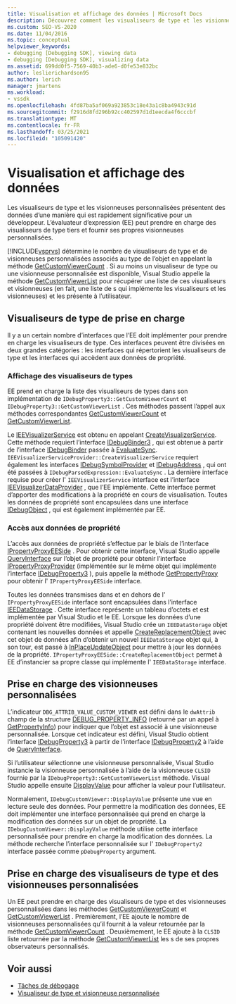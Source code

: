 ```yaml
---
title: Visualisation et affichage des données | Microsoft Docs
description: Découvrez comment les visualiseurs de type et les visionneuses personnalisées présentent des données à un développeur. L’évaluateur d’expression prend en charge les visualiseurs de types tiers.
ms.custom: SEO-VS-2020
ms.date: 11/04/2016
ms.topic: conceptual
helpviewer_keywords:
- debugging [Debugging SDK], viewing data
- debugging [Debugging SDK], visualizing data
ms.assetid: 699dd0f5-7569-40b3-ade6-d0fe53e832bc
author: leslierichardson95
ms.author: lerich
manager: jmartens
ms.workload:
- vssdk
ms.openlocfilehash: 4fd87ba5af069a923853c18e43a1c8ba4943c91d
ms.sourcegitcommit: f2916d8fd296b92cc402597d1d1eecda4f6cccbf
ms.translationtype: MT
ms.contentlocale: fr-FR
ms.lasthandoff: 03/25/2021
ms.locfileid: "105091420"
---
```

# <a name="visualizing-and-viewing-data"></a>Visualisation et affichage des données
Les visualiseurs de type et les visionneuses personnalisées présentent des données d’une manière qui est rapidement significative pour un développeur. L’évaluateur d’expression (EE) peut prendre en charge des visualiseurs de type tiers et fournir ses propres visionneuses personnalisées.

 [!INCLUDE[vsprvs](../../code-quality/includes/vsprvs_md.md)] détermine le nombre de visualiseurs de type et de visionneuses personnalisées associés au type de l’objet en appelant la méthode [GetCustomViewerCount](../../extensibility/debugger/reference/idebugproperty3-getcustomviewercount.md) . Si au moins un visualiseur de type ou une visionneuse personnalisée est disponible, Visual Studio appelle la méthode [GetCustomViewerList](../../extensibility/debugger/reference/idebugproperty3-getcustomviewerlist.md) pour récupérer une liste de ces visualiseurs et visionneuses (en fait, une liste de s qui implémente les visualiseurs et les visionneuses) et les présente à l’utilisateur.

## <a name="supporting-type-visualizers"></a>Visualiseurs de type de prise en charge
 Il y a un certain nombre d’interfaces que l’EE doit implémenter pour prendre en charge les visualiseurs de type. Ces interfaces peuvent être divisées en deux grandes catégories : les interfaces qui répertorient les visualiseurs de type et les interfaces qui accèdent aux données de propriété.

### <a name="listing-type-visualizers"></a>Affichage des visualiseurs de types
 EE prend en charge la liste des visualiseurs de types dans son implémentation de `IDebugProperty3::GetCustomViewerCount` et `IDebugProperty3::GetCustomViewerList` . Ces méthodes passent l’appel aux méthodes correspondantes [GetCustomViewerCount](../../extensibility/debugger/reference/ieevisualizerservice-getcustomviewercount.md) et [GetCustomViewerList](../../extensibility/debugger/reference/ieevisualizerservice-getcustomviewerlist.md).

 Le [IEEVisualizerService](../../extensibility/debugger/reference/ieevisualizerservice.md) est obtenu en appelant [CreateVisualizerService](../../extensibility/debugger/reference/ieevisualizerserviceprovider-createvisualizerservice.md). Cette méthode requiert l’interface [IDebugBinder3](../../extensibility/debugger/reference/idebugbinder3.md) , qui est obtenue à partir de l’interface [IDebugBinder](../../extensibility/debugger/reference/idebugbinder.md) passée à [EvaluateSync](../../extensibility/debugger/reference/idebugparsedexpression-evaluatesync.md). `IEEVisualizerServiceProvider::CreateVisualizerService` requiert également les interfaces [IDebugSymbolProvider](../../extensibility/debugger/reference/idebugsymbolprovider.md) et [IDebugAddress](../../extensibility/debugger/reference/idebugaddress.md) , qui ont été passées à `IDebugParsedExpression::EvaluateSync` . La dernière interface requise pour créer l' `IEEVisualizerService` interface est l’interface [IEEVisualizerDataProvider](../../extensibility/debugger/reference/ieevisualizerdataprovider.md) , que l’EE implémente. Cette interface permet d’apporter des modifications à la propriété en cours de visualisation. Toutes les données de propriété sont encapsulées dans une interface [IDebugObject](../../extensibility/debugger/reference/idebugobject.md) , qui est également implémentée par EE.

### <a name="accessing-property-data"></a>Accès aux données de propriété
 L’accès aux données de propriété s’effectue par le biais de l’interface [IPropertyProxyEESide](../../extensibility/debugger/reference/ipropertyproxyeeside.md) . Pour obtenir cette interface, Visual Studio appelle [QueryInterface](/cpp/atl/queryinterface) sur l’objet de propriété pour obtenir l’interface [IPropertyProxyProvider](../../extensibility/debugger/reference/ipropertyproxyprovider.md) (implémentée sur le même objet qui implémente l’interface [IDebugProperty3](../../extensibility/debugger/reference/idebugproperty3.md) ), puis appelle la méthode [GetPropertyProxy](../../extensibility/debugger/reference/ipropertyproxyprovider-getpropertyproxy.md) pour obtenir l' `IPropertyProxyEESide` interface.

 Toutes les données transmises dans et en dehors de l' `IPropertyProxyEESide` interface sont encapsulées dans l’interface [IEEDataStorage](../../extensibility/debugger/reference/ieedatastorage.md) . Cette interface représente un tableau d’octets et est implémentée par Visual Studio et le EE. Lorsque les données d’une propriété doivent être modifiées, Visual Studio crée un `IEEDataStorage` objet contenant les nouvelles données et appelle [CreateReplacementObject](../../extensibility/debugger/reference/ipropertyproxyeeside-createreplacementobject.md) avec cet objet de données afin d’obtenir un nouvel `IEEDataStorage` objet qui, à son tour, est passé à [InPlaceUpdateObject](../../extensibility/debugger/reference/ipropertyproxyeeside-inplaceupdateobject.md) pour mettre à jour les données de la propriété. `IPropertyProxyEESide::CreateReplacementObject` permet à EE d’instancier sa propre classe qui implémente l' `IEEDataStorage` interface.

## <a name="supporting-custom-viewers"></a>Prise en charge des visionneuses personnalisées
 L’indicateur `DBG_ATTRIB_VALUE_CUSTOM_VIEWER` est défini dans le `dwAttrib` champ de la structure [DEBUG_PROPERTY_INFO](../../extensibility/debugger/reference/debug-property-info.md) (retourné par un appel à [GetPropertyInfo](../../extensibility/debugger/reference/idebugproperty2-getpropertyinfo.md)) pour indiquer que l’objet est associé à une visionneuse personnalisée. Lorsque cet indicateur est défini, Visual Studio obtient l’interface [IDebugProperty3](../../extensibility/debugger/reference/idebugproperty3.md) à partir de l’interface [IDebugProperty2](../../extensibility/debugger/reference/idebugproperty2.md) à l’aide de [QueryInterface](/cpp/atl/queryinterface).

 Si l’utilisateur sélectionne une visionneuse personnalisée, Visual Studio instancie la visionneuse personnalisée à l’aide de la visionneuse `CLSID` fournie par la `IDebugProperty3::GetCustomViewerList` méthode. Visual Studio appelle ensuite [DisplayValue](../../extensibility/debugger/reference/idebugcustomviewer-displayvalue.md) pour afficher la valeur pour l’utilisateur.

 Normalement, `IDebugCustomViewer::DisplayValue` présente une vue en lecture seule des données. Pour permettre la modification des données, EE doit implémenter une interface personnalisée qui prend en charge la modification des données sur un objet de propriété. La `IDebugCustomViewer::DisplayValue` méthode utilise cette interface personnalisée pour prendre en charge la modification des données. La méthode recherche l’interface personnalisée sur l' `IDebugProperty2` interface passée comme `pDebugProperty` argument.

## <a name="supporting-both-type-visualizers-and-custom-viewers"></a>Prise en charge des visualiseurs de type et des visionneuses personnalisées
 Un EE peut prendre en charge des visualiseurs de type et des visionneuses personnalisées dans les méthodes [GetCustomViewerCount](../../extensibility/debugger/reference/idebugproperty3-getcustomviewercount.md) et [GetCustomViewerList](../../extensibility/debugger/reference/idebugproperty3-getcustomviewerlist.md) . Premièrement, l’EE ajoute le nombre de visionneuses personnalisées qu’il fournit à la valeur retournée par la méthode [GetCustomViewerCount](../../extensibility/debugger/reference/ieevisualizerservice-getcustomviewercount.md) . Deuxièmement, le EE ajoute à la `CLSID` liste retournée par la méthode [GetCustomViewerList](../../extensibility/debugger/reference/ieevisualizerservice-getcustomviewerlist.md) les s de ses propres observateurs personnalisés.

## <a name="see-also"></a>Voir aussi
- [Tâches de débogage](../../extensibility/debugger/debugging-tasks.md)
- [Visualiseur de type et visionneuse personnalisée](../../extensibility/debugger/type-visualizer-and-custom-viewer.md)
